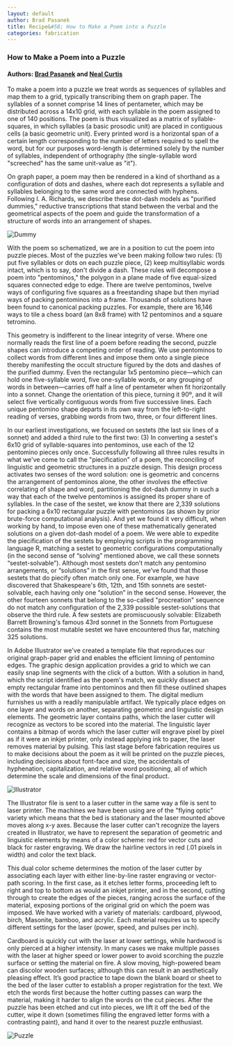 ```yaml
---
layout: default
author: Brad Pasanek
title: Recipe&#58; How to Make a Poem into a Puzzle
categories: fabrication
---
```


### How to Make a Poem into a Puzzle

<h4>
Authors: <a href="./../../../../people/pasanek-brad.html">Brad Pasanek</a> and <a href="./../../../../people/curtis-neal.html">Neal Curtis</a>
</h4>

To make a poem into a puzzle we treat words as sequences of syllables and map them to a grid, typically transcribing them on graph paper. The syllables of a sonnet comprise 14 lines of pentameter, which may be distributed across a 14x10 grid, with each syllable in the poem assigned to one of 140 positions. The poem is thus visualized as a matrix of syllable-squares, in which syllables (a basic prosodic unit) are placed in contiguous cells (a basic geometric unit). Every printed word is a horizontal span of a certain length corresponding to the number of letters required to spell the word, but for our purposes word-length is determined solely by the number of syllables, independent of orthography (the single-syllable word "screeched" has the same unit-value as "it"). 

On graph paper, a poem may then be rendered in a kind of shorthand as a configuration of dots and dashes, where each dot represents a syllable and syllables belonging to the same word are connected with hyphens. Following I. A. Richards, we describe these dot-dash models as "purified dummies," reductive transcriptions that stand between the verbal and the geometrical aspects of the poem and guide the transformation of a structure of words into an arrangement of shapes.

![Dummy](./../../../../images/dummy.jpg)

With the poem so schematized, we are in a position to cut the poem into puzzle pieces. Most of the puzzles we've been making follow two rules: (1) put five syllables or dots on each puzzle piece, (2) keep multisyllabic words intact, which is to say, don't divide a dash. These rules will decompose a poem into "pentominos," the polygon in a plane made of five equal-sized squares connected edge to edge. There are twelve pentominos, twelve ways of configuring five squares as a freestanding shape but then myriad ways of packing pentominos into a frame.
Thousands of solutions have been found to canonical packing puzzles. For example, there are 16,146 ways to tile a chess board (an 8x8 frame) with 12 pentominos and a square tetromino.

This geometry is indifferent to the linear integrity of verse. Where one normally reads the first line of a poem before reading the second, puzzle shapes can introduce a competing order of reading. We use pentominos to collect words from different lines and impose them onto a single piece thereby manifesting the occult structure figured by the dots and dashes of the purified dummy. Even the rectangular 1x5 pentomino piece—which can hold one five-syllable word, five one-syllable words, or any grouping of words in between—carries off half a line of pentameter when fit horizontally into a sonnet. Change the orientation of this piece, turning it 90º, and it will select five vertically contiguous words from five successive lines. Each unique pentomino shape departs in its own way from the left-to-right reading of verses, grabbing words from two, three, or four different lines. 

In our earliest investigations, we focused on sestets (the last six lines of a sonnet) and added a third rule to the first two: (3) In converting a sestet's 6x10 grid of syllable-squares into pentominos, use each of the 12 pentomino pieces only once. Successfully following all three rules results in what we've come to call the "piecification" of a poem, the reconciling of linguistic and geometric structures in a puzzle design. This design process activates two senses of the word solution: one is geometric and concerns the arrangement of pentominos alone, the other involves the effective correlating of shape and word, partitioning the dot-dash dummy in such a way that each of the twelve pentominos is assigned its proper share of syllables. In the case of the sestet, we know that there are 2,339 solutions for packing a 6x10 rectangular puzzle with pentominos (as shown by prior brute-force computational analysis). And yet we found it very difficult, when working by hand, to impose even one of these mathematically generated solutions on a given dot-dash model of a poem. We were able to expedite the piecification of the sestets by employing scripts in the programming language R, matching a sestet to geometric configurations computationally (in the second sense of “solving” mentioned above, we call these sonnets “sestet-solvable”). Although most sestets don’t match any pentomino arrangements, or “solutions” in the first sense, we’ve found that those sestets that do piecify often match only one. For example, we have discovered that Shakespeare's 6th, 12th, and 15th sonnets are sestet-solvable, each having only one “solution” in the second sense. However, the other fourteen sonnets that belong to the so-called "procreation" sequence do not match any configuration of the 2,339 possible sestet-solutions that observe the third rule. A few sestets are promiscuously solvable: Elizabeth Barrett Browning's famous 43rd sonnet in the Sonnets from Portuguese contains the most mutable sestet we have encountered thus far, matching 325 solutions. 

In Adobe Illustrator we've created a template file that reproduces our original graph-paper grid and enables the efficient limning of pentomino edges. The graphic design application provides a grid to which we can easily snap line segments with the click of a button. With a solution in hand, which the script identified as the poem's match, we quickly dissect an empty rectangular frame into pentominos and then fill these outlined shapes with the words that have been assigned to them. The digital medium furnishes us with a readily manipulable artifact. We typically place edges on one layer and words on another, separating geometric and linguistic design elements. The geometric layer contains paths, which the laser cutter will recognize as vectors to be scored into the material. The linguistic layer contains a bitmap of words which the laser cutter will engrave pixel by pixel as if it were an inkjet printer, only instead applying ink to paper, the laser removes material by pulsing. This last stage before fabrication requires us to make decisions about the poem as it will be printed on the puzzle pieces, including decisions about font-face and size, the accidentals of hyphenation, capitalization, and relative word positioning, all of which determine the scale and dimensions of the final product.

![Illustrator](./../../../../images/sonnet6.jpg)

The Illustrator file is sent to a laser cutter in the same way a file is sent to laser printer. The machines we have been using are of the "flying optic" variety which means that the bed is stationary and the laser mounted above moves  along x-y axes. Because the laser cutter can't recognize the layers created in Illustrator, we have to represent the separation of geometric and linguistic elements by means of a color scheme: red for vector cuts and black for raster engraving. We draw the hairline vectors in red (.01 pixels in width) and color the text black.

This dual color scheme determines the motion of the laser cutter by associating each layer with either line-by-line raster engraving or vector-path scoring. In the first case, as it etches letter forms, proceeding left to right and top to bottom as would an inkjet printer, and in the second, cutting through to create the edges of the pieces, ranging across the surface of the material, exposing portions of the original grid on which the poem was imposed. We have worked with a variety of  materials: cardboard, plywood, birch, Masonite, bamboo, and acrylic. Each material requires us to specify different settings for the laser (power, speed, and pulses per inch).

Cardboard is quickly cut with the laser at lower settings, while hardwood is only pierced at a higher intensity. In many cases we make multiple passes with the laser at higher speed or lower power to avoid scorching the puzzle surface or setting the material on fire. A slow moving, high-powered beam can discolor wooden surfaces; although this can result in an aesthetically pleasing effect. It’s good practice to tape down the blank board or sheet to the bed of the laser cutter to establish a proper registration for the text. We etch the words first because the hotter cutting passes can warp the material, making it harder to align the words on the cut pieces. After the puzzle has been etched and cut into pieces, we lift it off the bed of the cutter, wipe it down (sometimes filling the engraved letter forms with a contrasting paint), and hand it over to the nearest puzzle enthusiast. 

![Puzzle](./../../../../images/sonnet6-black.jpg)
